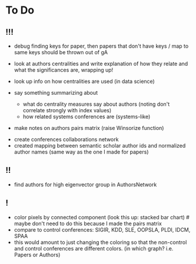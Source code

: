 # To Do

## !!!

- debug finding keys for paper, then papers that don't have keys / map to same keys should be thrown out of gA

- look at authors centralities and write explanation of how they relate and what the significances are, wrapping up!

- look up info on how centralities are used (in data science)
- say something summarizing about
  - what do centrality measures say about authors (noting don't correlate strongly with index values)
  - how related systems conferences are (systems-like)

- make notes on authors pairs matrix (raise Winsorize function)
<!-- revise: reproduce graph of conference citations (with new conference names) -->
- create conferences collaborations network
- created mapping between semantic scholar author ids and normalized author names (same way as the one I made for papers)

## !!

- find authors for high eigenvector group in AuthorsNetwork

## !

- color pixels by connected component (look this up: stacked bar chart) # maybe don't need to do this because I made the pairs matrix
- compare to control conferences: SIGIR, KDD, SLE, OOPSLA, PLDI, IDCM, SPAA
- this would amount to just changing the coloring so that the non-control and control conferences are different colors. (in which graph? i.e. Papers or Authors)
